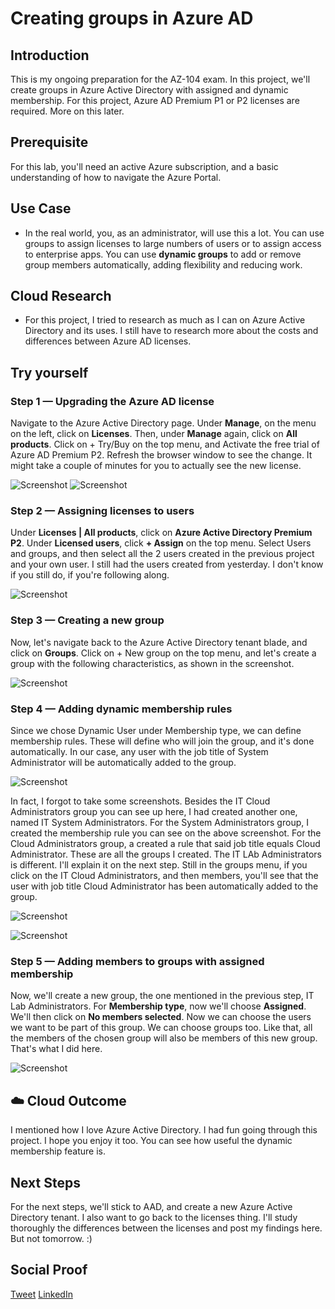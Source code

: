 # Creating groups in Azure AD

## Introduction

This is my ongoing preparation for the AZ-104 exam. In this project, we'll create groups in Azure Active Directory with assigned and dynamic membership. For this project, Azure AD Premium P1 or P2 licenses are required. More on this later.


## Prerequisite

For this lab, you'll need an active Azure subscription, and a basic understanding of how to navigate the Azure Portal.

## Use Case

- In the real world, you, as an administrator, will use this a lot. You can use groups to assign licenses to large numbers of users or to assign access to enterprise apps. You can use **dynamic groups** to add or remove group members automatically, adding flexibility and reducing work.

## Cloud Research

- For this project, I tried to research as much as I can on Azure Active Directory and its uses. I still have to research more about the costs and differences between Azure AD licenses.

## Try yourself


### Step 1 — Upgrading the Azure AD license
Navigate to the Azure Active Directory page. Under **Manage**, on the menu on the left, click on **Licenses**. Then, under **Manage** again, click on **All products**. Click on + Try/Buy on the top menu, and Activate the free trial of Azure AD Premium P2. Refresh the browser window to see the change. It might take a couple of minutes for you to actually see the new license.

![Screenshot](./task_2_step_1.png)
![Screenshot](./task_2_step_2.png)

### Step 2 — Assigning licenses to users
Under **Licenses | All products**, click on **Azure Active Directory Premium P2**. Under **Licensed users**, click **+ Assign** on the top menu. Select Users and groups, and then select all the 2 users created in the previous project and your own user. I still had the users created from yesterday. I don't know if you still do, if you're following along.

![Screenshot](./task_2_step_3.png)

### Step 3 — Creating a new group
Now, let's navigate back to the Azure Active Directory tenant blade, and click on **Groups**. Click on + New group on the top menu, and let's create a group with the following characteristics, as shown in the screenshot.

![Screenshot](./task_2_step_4.png)

### Step 4 — Adding dynamic membership rules

Since we chose Dynamic User under Membership type, we can define membership rules. These will define who will join the group, and it's done automatically. In our case, any user with the job title of System Administrator will be automatically added to the group.

![Screenshot](./task_2_step_5.png)

In fact, I forgot to take some screenshots. Besides the IT Cloud Administrators group you can see up here, I had created another one, named IT System Administrators. For the System Administrators group, I created the membership rule you can see on the above screenshot. For the Cloud Administrators group, a created a rule that said job title equals Cloud Administrator. These are all the groups I created. The IT LAb Administrators is different. I'll explain it on the next step. Still in the groups menu, if you click on the IT Cloud Administrators, and then members, you'll see that the user with job title Cloud Administrator has been automatically added to the group.

![Screenshot](./task_2_step_6.png)

![Screenshot](./task_2_step_7.png)

### Step 5 — Adding members to groups with assigned membership
Now, we'll create a new group, the one mentioned in the previous step, IT Lab Administrators. For **Membership type**, now we'll choose **Assigned**. We'll then click on **No members selected**. Now we can choose the users we want to be part of this group. We can choose groups too. Like that, all the members of the chosen group will also be members of this new group. That's what I did here.

![Screenshot](./task_2_step.png)

## ☁️ Cloud Outcome

I mentioned how I love Azure Active Directory. I had fun going through this project. I hope you enjoy it too. You can see how useful the dynamic membership feature is. 

## Next Steps

For the next steps, we'll stick to AAD, and create a new Azure Active Directory tenant. I also want to go back to the licenses thing. I'll study thoroughly the differences between the licenses and post my findings here. But not tomorrow.  :)

## Social Proof

[Tweet](https://twitter.com/r_miravalles/status/1295089417561026560)
[LinkedIn](https://www.linkedin.com/feed/update/urn:li:activity:6700855735321956352/)
